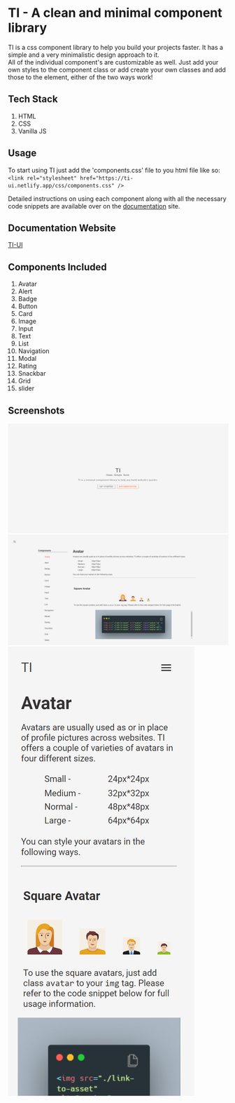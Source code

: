 # TI - A clean and minimal component library

TI is a css component library to help you build your projects faster. It has a simple and a very minimalistic design approach to it.  
All of the individual component's are customizable as well. Just add your own styles to the component class or add create your own classes and add those to the element, either of the two ways work!

## Tech Stack
1. HTML
2. CSS
3. Vanilla JS

## Usage
To start using TI just add the 'components.css' file to you html file like so:  
`<link rel="stylesheet" href="https://ti-ui.netlify.app/css/components.css" />`  
  
  Detailed instructions on using each component along with all the necessary code snippets are available over on the [documentation](https://ti-ui.netlify.app) site.


## Documentation Website  
[TI-UI](https://ti-ui.netlify.app)

## Components Included

1. Avatar
2. Alert
3. Badge
4. Button
5. Card
6. Image
7. Input
8. Text
9. List
10. Navigation
11. Modal
12. Rating
13. Snackbar
14. Grid
15. slider

## Screenshots

![home](https://github.com/tanveertkd/component-lib-ti/blob/1866daa8f906aa44ad33745c1dbd8d3cbd813962/assets/readme-ss/ss-prev-1.png)  
![documentation](https://github.com/tanveertkd/component-lib-ti/blob/1866daa8f906aa44ad33745c1dbd8d3cbd813962/assets/readme-ss/ss-prev-2.png)  
![documentation-responsive](https://github.com/tanveertkd/component-lib-ti/blob/1866daa8f906aa44ad33745c1dbd8d3cbd813962/assets/readme-ss/ss-prev-3.png)